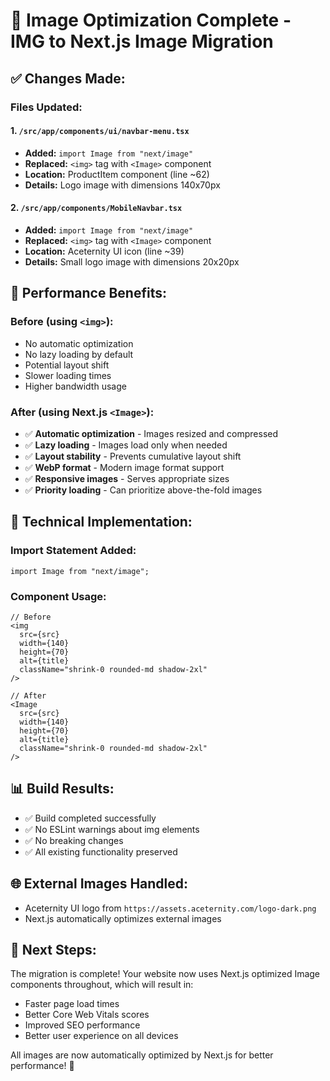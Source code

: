 # 🚀 Image Optimization Complete - IMG to Next.js Image Migration

## ✅ **Changes Made:**

### Files Updated:

#### 1. `/src/app/components/ui/navbar-menu.tsx`
- **Added:** `import Image from "next/image"`
- **Replaced:** `<img>` tag with `<Image>` component
- **Location:** ProductItem component (line ~62)
- **Details:** Logo image with dimensions 140x70px

#### 2. `/src/app/components/MobileNavbar.tsx`
- **Added:** `import Image from "next/image"`
- **Replaced:** `<img>` tag with `<Image>` component
- **Location:** Aceternity UI icon (line ~39)
- **Details:** Small logo image with dimensions 20x20px

## 🎯 **Performance Benefits:**

### Before (using `<img>`):
- No automatic optimization
- No lazy loading by default
- Potential layout shift
- Slower loading times
- Higher bandwidth usage

### After (using Next.js `<Image>`):
- ✅ **Automatic optimization** - Images resized and compressed
- ✅ **Lazy loading** - Images load only when needed
- ✅ **Layout stability** - Prevents cumulative layout shift
- ✅ **WebP format** - Modern image format support
- ✅ **Responsive images** - Serves appropriate sizes
- ✅ **Priority loading** - Can prioritize above-the-fold images

## 🔧 **Technical Implementation:**

### Import Statement Added:
```tsx
import Image from "next/image";
```

### Component Usage:
```tsx
// Before
<img
  src={src}
  width={140}
  height={70}
  alt={title}
  className="shrink-0 rounded-md shadow-2xl"
/>

// After
<Image
  src={src}
  width={140}
  height={70}
  alt={title}
  className="shrink-0 rounded-md shadow-2xl"
/>
```

## 📊 **Build Results:**
- ✅ Build completed successfully
- ✅ No ESLint warnings about img elements
- ✅ No breaking changes
- ✅ All existing functionality preserved

## 🌐 **External Images Handled:**
- Aceternity UI logo from `https://assets.aceternity.com/logo-dark.png`
- Next.js automatically optimizes external images

## 🚀 **Next Steps:**
The migration is complete! Your website now uses Next.js optimized Image components throughout, which will result in:
- Faster page load times
- Better Core Web Vitals scores
- Improved SEO performance
- Better user experience on all devices

All images are now automatically optimized by Next.js for better performance! 🎉
